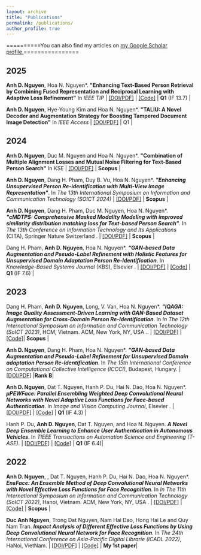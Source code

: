 ```yaml
---
layout: archive
title: "Publications"
permalink: /publications/
author_profile: true
---
```


==========You can also find my articles on <u><a href="{{author.googlescholar}}">my Google Scholar profile</a>.</u>================

2025
-----
**Anh D. Nguyen**, Hoa N. Nguyen*. __"Enhancing Text-Based Person Retrieval by Combining Fused Representation and Reciprocal Learning with Adaptive Loss Refinement"__ In *IEEE TIP* | [[DOI/PDF]](https://doi.org/10.1109/TIP.2025.3594880)   | [[Code]](https://github.com/ewigspace1910/TPR-UET/tree/main/3RTPR) | **Q1** (IF 13.7) |

**Anh D. Nguyen**, Hye-Young Kim and Hoa N. Nguyen*. __"TALIU: A Novel Decoder and Augmentation Strategy for Boosting Tampered Document Image Detection"__ In *IEEE Access* | [[DOI/PDF]](https://doi.org/10.1109/ACCESS.2025.3560360)   | Q1 |


2024
-----
**Anh D. Nguyen**, Duc M. Nguyen and Hoa N. Nguyen*. __"Combination of Multiple Alignment Losses and Mutual Noise Filtering for Text-Based Person Search"__ In *KSE* | [[DOI/PDF]](https://doi.org/10.1109/KSE63888.2024.11063543)   | **Scopus** |

**Anh D. Nguyen**, Dang H. Pham, Duy B. Vu, Hoa N. Nguyen*. ___"Enhancing Unsupervised Person Re-identification with Multi-View Image Representation"___. In *The 13th International Symposium on Information and Communication Technology (SOICT 2024)* | [[DOI/PDF]](https://doi.org/10.1007/978-981-96-4282-3_20)   | **Scopus** |

**Anh D. Nguyen**, Dang H. Pham, Duc M. Nguyen, Hoa N. Nguyen*. ___"cMDTPS: Comprehensive Masked Modality Modeling with improved similarity distribution matching loss for Text-based Person Search"___. In *The 13th Conference on Information Technology and Its Applications* (CITA), Springer Nature Switzerland .  | [[DOI/PDF]]( https://doi.org/10.1007/978-3-031-74127-2_16)   | **Scopus** |

Dang H. Pham, **Anh D. Nguyen**, Hoa N. Nguyen*. ___“GAN-based Data Augmentation and Pseudo-Label Refinement with Holistic Features for Unsupervised Domain Adaptation Person Re-Identification___. In *Knowledge-Based Systems Journal* (KBS), Elsevier .  | [[DOI/PDF]](https://doi.org/10.1016/j.knosys.2024.111471)  | [[Code]](https://github.com/ewigspace1910/DAPRH) | **Q1** (IF 7.6) |


2023
-----


Dang H. Pham, **Anh D. Nguyen**, Long, V. Van, Hoa N. Nguyen*. ___“IQAGA: Image Quality Assessment-Driven Learning with GAN-Based Dataset Augmentation for Cross-Domain Person Re-Identification___. In *In The 12th International Symposium on Information and Communication Technology (SoICT 2023)*, HCM, Vietnam. ACM, New York, NY, USA ..  | [[DOI/PDF]](https://doi.org/10.1145/3628797.3628961) |[[Code]](https://github.com/LongVu219/IQAGA)| **Scopus** | 


**Anh D. Nguyen**, Dang H. Pham, Hoa N. Nguyen*. ___“GAN-based Data Augmentation and Pseudo-Label Refinement for Unsupervised Domain adaptation Person Re-Identification___. In *The 15th International Conference on Computational Collective Intelligence (ICCCI)*, Budapest, Hungary.  | [[DOI/PDF]](https://doi.org/10.1007/978-3-031-41456-5_45)  |**Rank B**|


**Anh D. Nguyen**, Dat T. Nguyen, Hanh P. Du, Hai N. Dao, Hoa N. Nguyen*. ___µPEWFace: Parallel Ensembling Weighted Deep Convolutional Neural Networks with Novel Adaptive Loss Functions for Face-based Authentication___. In *Image and Vision Computing Journal*, Elsevier .  | [[DOI/PDF]](https://doi.org/10.1016/j.imavis.2023.104819) | [[Code]](https://github.com/ewigspace1910/PEWFace) | **Q1** (IF 4.3) |


Hanh P. Du, **Anh D. Nguyen**, Dat T. Nguyen, and Hoa N. Nguyen. ___A Novel Deep Ensemble Learning to Enhance User Authentication in Autonomous Vehicles___. In *TIEEE Transactions on Automation Science and Engineering (T-ASE)*.  | [[DOI/PDF]](https://doi.org/10.1109/TASE.2023.3270764) | [[Code]](https://github.com/ewigspace1910/PelFace) | **Q1** (IF 6.4)|

2022
-----

**Anh D. Nguyen**, , Dat T. Nguyen, Hanh P. Du, Hai N. Dao, Hoa N. Nguyen*. ___EnsFace: An Ensemble Method of Deep Convolutional Neural Networks with Novel Effective Loss Functions for Face Recognition___. In *In The 11th International Symposium on Information and Communication Technology (SoICT 2022)*, Hanoi, Vietnam. ACM, New York, NY, USA .  | [[DOI/PDF]](https://doi.org/10.1145/3568562.3568638) | [[Code]](https://github.com/ewigspace1910/PelFace) | **Scopus** |

**Duc Anh Nguyen**, Trong Dat Nguyen, Nam Hai Dao, Hong Hai Le and Quy Nam Tran. ___Impact Analysis of Different Effective Loss Functions by Using Deep Convolutional Neural Network for Face Recognition___. In *The 24th International Conference on Asia-Pacific Digital Librarie (ICADL 2022)*, HaNoi, VietNam.  | [[DOI/PDF]](https://link.springer.com/chapter/10.1007/978-3-031-21756-2_8) | [[Code]](https://github.com/ewigspace1910/PE-DCNN) | **My 1st paper**|


<!-- {% for post in site.publications reversed %}
  {% include archive-single.html %}
{% endfor %} -->
